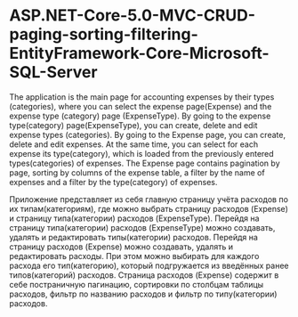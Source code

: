 # ASP.NET-Core-5.0-MVC-CRUD-paging-sorting-filtering-EntityFramework-Core-Microsoft-SQL-Server
The application is the main page for accounting expenses by their types (categories), where you can select the expense page(Expense) and the expense type (category) page (ExpenseType). By going to the expense type(category) page(ExpenseType), you can create, delete and edit expense types (categories). By going to the Expense page, you can create, delete and edit expenses. At the same time, you can select for each expense its type(category), which is loaded from the previously entered types(categories) of expenses. The Expense page contains pagination by page, sorting by columns of the expense table, a filter by the name of expenses and a filter by the type(category) of expenses.

Приложение представляет из себя главную страницу учёта расходов по их типам(категориям), где можно выбрать страницу расходов (Expense) и страницу 
типа(категории) расходов (ExpenseType). Перейдя на страницу типа(категории) расходов (ExpenseType) можно создавать, удалять и редактировать
типы(категории) расходов. Перейдя на страницу расходов (Expense) можно создавать, удалять и редактировать расходы. При этом можно выбирать для 
каждого расхода его тип(категорию), который подгружается из введённых ранее типов(категорий) расходов. Страница расходов (Expense) содержит в себе
постраничную пагинацию, сортировки по столбцам таблицы расходов, фильтр по названию расходов и фильтр по типу(категории) расходов.

